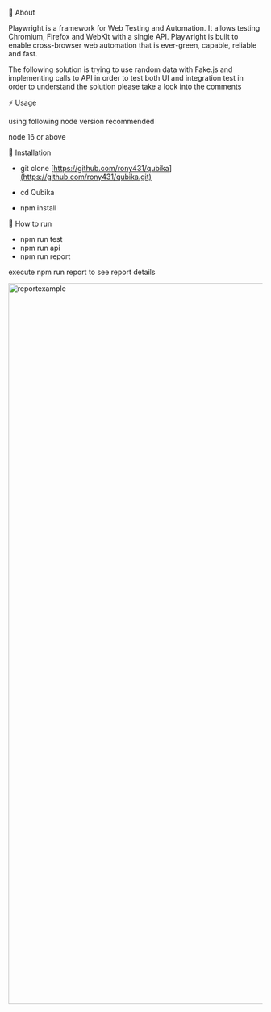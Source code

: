 🔰 About

Playwright is a framework for Web Testing and Automation. It allows testing Chromium, Firefox and WebKit with a single API. Playwright is built to enable cross-browser web automation that is ever-green, capable, reliable and fast.


The following solution is trying to use random data with Fake.js and implementing calls to API in order to test both UI and integration test in order to understand the solution please take a look into the comments 

⚡ Usage

using following node version recommended

node 16 or above

🔌 Installation
- git clone [https://github.com/rony431/qubika](https://github.com/rony431/qubika.git)

- cd Qubika

- npm install

🚀 How to run

- npm run test
- npm run api
- npm run report


execute npm run report to see report details

<img width="1430" alt="reportexample" src="https://github.com/rony431/qubika/assets/54337373/d579f48b-278a-405c-bf7a-556e25e8b99f">
